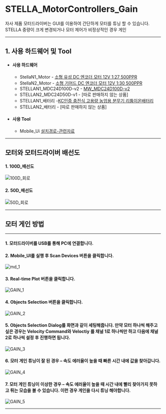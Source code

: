 # STELLA_MotorControllers_Gain
자사 제품 모터드라이버는 GUI를 이용하여 간단하게 모터를 튜닝 할 수 있습니다. STELLA 중량이 크게 변경되거나 모터 제어가 비정상적인 경우 게인

***
## 1. 사용 하드웨어 및 Tool
 * #### 사용 하드웨어 
    - StellaN1_Motor - [소형 유성 DC 엔코더 모터 12V 1:27 500PPR](https://smartstore.naver.com/phonepong/products/5897519502)
    - StellaN2_Motor - [소형 기어드 DC 엔코더 모터 12V 1:30 500PPR](https://smartstore.naver.com/phonepong/products/5747732463)
     - STELLAN1_MDC24D100D-v2 - [MW_MDC24D100D-v2](http://www.devicemart.co.kr/goods/view?no=1077424)
     - STELLAN2_MDC24D50D-v1 - [따로 판매하지 않는 상품]
     - STELLAN1_배터리 -[KC인증 충전식 고용량 농업용 분무기 리튬이온배터리](https://www.weled.co.kr/goods/goods_view.php?goodsNo=1000034222)
    - STELLAN2_배터리 - [따로 판매하지 않는 상품]
* #### 사용 Tool
    - Mobile_Ui [설치경로-관련자료](https://www.devicemart.co.kr/goods/view?no=1077424#goods_file)
***
## **모터와 모터드라이버 배선도**
#### 1. 100D_배선도
![100D_회로](https://user-images.githubusercontent.com/85467544/155084736-b8d0f172-a15e-4104-bf24-bd55e7e87d66.png)

#### 2. 50D_배선도
![50D_회로](https://user-images.githubusercontent.com/85467544/155084730-378111ea-2681-4fc5-9665-cb57aaf575a6.png)

***
## **모터 게인  방법**
***
#### 1.  모터드라이버를 USB를 통해 PC에 연결합니다.  
#### 2. Mobile_UI를 실행 후 Scan Devices 버튼을 클릭합니다.
![md_1](https://user-images.githubusercontent.com/85467544/155093378-fb8caea4-ba94-4661-afa1-39a70140872f.png)
#### 3. Real-time Plot 버튼을 클릭합니다.
![GAIN_1](https://user-images.githubusercontent.com/85467544/155251568-0e65b651-3c10-43e9-b941-242ed161e523.png)
#### 4. Objects Selection 버튼을 클릭합니다. 
![GAIN_2](https://user-images.githubusercontent.com/85467544/155251574-8eb47117-74fd-4183-b31d-20f661293c54.png)
#### 5. Objects Selection Dialog를 화면과 같이 세팅해줍니다. 만약 모터 하나씩 해주고 싶은 경우는 Velocity Command와 Veloctiy 를 채널 1로 하나씩만 하고 다음에 채널 2로 하나씩 설정 후 진행하면 됩니다.
![GAIN_3](https://user-images.githubusercontent.com/85467544/155251576-e5a432f3-f242-46c8-9100-23e6a87abbd7.png)
#### 6. 모터 게인 튜닝이 잘 된 경우 – 속도 에러율이 높을 때 빠른 시간 내에 값을 찾아갑니다.
![GAIN_4](https://user-images.githubusercontent.com/85467544/155251577-c2398416-774e-40f8-915d-19a4b0d4445c.png)
#### 7. 모터 게인 튜닝이 이상한 경우 – 속도 에러율이 높을 때 시간 내에 빨리 찾아가지 못하고 튀는 모습을 볼 수 있습니다. 이런 경우 게인을 다시 튜닝 해야합니다. 
![GAIN_5](https://user-images.githubusercontent.com/85467544/155251579-877b9627-d765-4c03-9508-f137536805a9.png)
***
